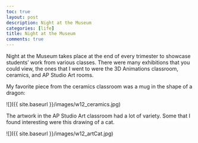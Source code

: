 ```yaml
---
toc: true
layout: post
description: Night at the Museum 
categories: [life]
title: Night at the Museum 
comments: true
---
```


Night at the Museum takes place at the end of every trimester to showcase students’ work from various classes. There were many exhibitions that you could view, the ones that I went to were the 3D Animations classroom, ceramics, and AP Studio Art rooms. 

My favorite piece from the ceramics classroom was a mug in the shape of a dragon:

![]({{ site.baseurl }}/images/w12_ceramics.jpg)

The artwork in the AP Studio Art classroom had a lot of variety. Some that I found interesting were this drawing of a cat. 

![]({{ site.baseurl }}/images/w12_artCat.jpg)
